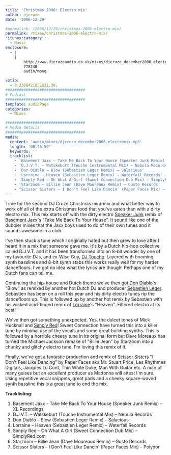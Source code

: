 ```yaml
---
title: 'Christmas 2006: Electro mix'
author: djcruze
date: '2006-12-29'

#permalink: /2006/12/29/christmas-2006-electro-mix/
permalink: /mixes/christmas-2006-electro-mix/
'itunes:category':
  - Music
enclosure:
  - |
    |
        http://www.djcruzeaudio.co.uk/mixes/djcruze_december2006_electromix.mp3
        778240
        audio/mpeg

votio:
  - 8.2368421052631,38,
###################################
# Podcast
###################################
template: audioPage
categories:
  - Mixes

###################################
# Media details
###################################
media:
  content: 'audio/mixes/djcruze_december2006_electromix.mp3'
  length: '00:36:59'
  keywords: ''
  tracklist:
    - 'Basement Jaxx – Take Me Back To Your House (Speaker Junk Remix) – XL Recordings'
    - 'D.J.V.T. – Watskeburt (Touche Instrumental Mix) – Nebula Records'
    - 'Don Diablo – Blow (Sebastien Leger Remix) – Salacious'
    - 'Lorraine – Heaven (Sebastien Leger Remix) – Waterfall Records'
    - 'Simply Red – Oh What A Girl (Sweet Connection Dub Mix) – SimplyRed.com'
    - 'Starzoom – Billie Jean (Dave Moureaux Remix) – Gusto Records'
    - "Scissor Sisters – I Don't Feel Like Dancin' (Paper Faces Mix) – Polydor"
---
```


Time for the second DJ Cruze Christmas mini-mix and what better way to work off all of the extra Christmas food that you've eaten than with a dirty electro mix. This mix starts off with the dirty electro [Speaker Junk][1] remix of [Basement Jaxx][2]'s "Take Me Back To Your House". It sound like one of the dubbier mixes that the Jaxx boys used to do of their own tunes and it sounds awesome in a club.

I've then stuck a tune which I originally hated but then grew to love after I heard it in a mix that someone gave me. It's by a Dutch hip-hop collective called D.J.V.T. and it has been transformed into an 8-bit wonder by one of my favourite DJs, and ex-Wise Guy, [DJ Touche][3]. Layered with booming synth basslines and 8-bit synth stabs this works really well for my harder dancefloors. I've got no idea what the lyrics are though! Perhaps one of my Dutch fans can tell me.

Continuing the hip-house and Dutch theme we've then got [Don Diablo][4]'s "Blow" as remixed by another hot Dutch DJ and producer [Sebastien Leger][5]. Sebastien has been on a roll this year and his dirty electro tunes rip the dancefloors up. This is followed up by another hot remix by Sebastien with his wicked acid-tinged remix of [Lorraine][6]'s "Heaven". Filtered electro at its best!

We've then got something unexpected. Yes, the dulcet tones of Mick Hucknall and [Simply Red][7]! Sweet Connection have turned this into a killer tune by minimal use of the vocals and some great building synths. This is followed by a horrible cheesy tune in its original form but Dave Moreaux has turned the Michael Jackson remake of "Billie Jean" by Starzoom into a chunky and glitchy electro tune. I'm loving this remix of it.

Finally, we've got a fantastic production and remix of [Scissor Sisters][8] "I Don't Feel Like Dancing" by Paper Faces aka Mr. Stuart Price, Les Rhythmes Digitals, Jacques Lu Cont, Thin White Duke, Man With Guitar etc. A man of many guises but an excellent producer as Madonna will attest I'm sure. Using repetitive vocal snippets, great pads and a cheeky square-waved synth bassline this is a great tune to end the mix.

**Tracklisting:**

1. Basement Jaxx – Take Me Back To Your House (Speaker Junk Remix) – XL Recordings
2. D.J.V.T. – Watskeburt (Touche Instrumental Mix) – Nebula Records
3. Don Diablo – Blow (Sebastien Leger Remix) – Salacious
4. Lorraine – Heaven (Sebastien Leger Remix) – Waterfall Records
5. Simply Red – Oh What A Girl (Sweet Connection Dub Mix) – SimplyRed.com
6. Starzoom – Billie Jean (Dave Moureaux Remix) – Gusto Records
7. Scissor Sisters – I Don't Feel Like Dancin' (Paper Faces Mix) – Polydor

<div style="clear:both;">
</div>

[1]: http://www.myspace.com/speakerjunk/
[2]: http://www.basementjaxx.co.uk/
[3]: http://www.myspace.com/touchelondon/
[4]: http://www.dondiablo.com/
[5]: http://www.sebastienleger.net/
[6]: http://www.lorrainemusic.co.uk/
[7]: http://www.simplyred.com/
[8]: http://www.scissorsisters.com/
